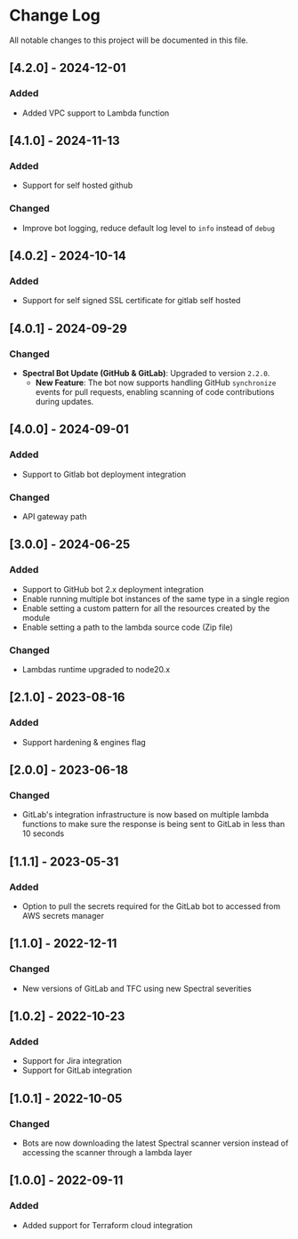 # Change Log

All notable changes to this project will be documented in this file.

## [4.2.0] - 2024-12-01
### Added
- Added VPC support to Lambda function

## [4.1.0] - 2024-11-13
### Added
- Support for self hosted github

### Changed
- Improve bot logging, reduce default log level to `info` instead of `debug`

## [4.0.2] - 2024-10-14

### Added
- Support for self signed SSL certificate for gitlab self hosted

## [4.0.1] - 2024-09-29

### Changed

- **Spectral Bot Update (GitHub & GitLab)**: Upgraded to version `2.2.0`.
  - **New Feature**: The bot now supports handling GitHub `synchronize` events for pull requests, enabling scanning of code contributions during updates.

## [4.0.0] - 2024-09-01

### Added

- Support to Gitlab bot deployment integration

### Changed

- API gateway path

## [3.0.0] - 2024-06-25

### Added

- Support to GitHub bot 2.x deployment integration
- Enable running multiple bot instances of the same type in a single region
- Enable setting a custom pattern for all the resources created by the module
- Enable setting a path to the lambda source code (Zip file)

### Changed

- Lambdas runtime upgraded to node20.x

## [2.1.0] - 2023-08-16

### Added

- Support hardening & engines flag 

## [2.0.0] - 2023-06-18

### Changed

- GitLab's integration infrastructure is now based on multiple lambda functions to make sure the response is being sent to GitLab in less than 10 seconds

## [1.1.1] - 2023-05-31

### Added

- Option to pull the secrets required for the GitLab bot to accessed from AWS secrets manager

## [1.1.0] - 2022-12-11

### Changed

- New versions of GitLab and TFC using new Spectral severities

## [1.0.2] - 2022-10-23

### Added

- Support for Jira integration
- Support for GitLab integration

## [1.0.1] - 2022-10-05

### Changed

- Bots are now downloading the latest Spectral scanner version instead of accessing the scanner through a lambda layer

## [1.0.0] - 2022-09-11

### Added

- Added support for Terraform cloud integration
